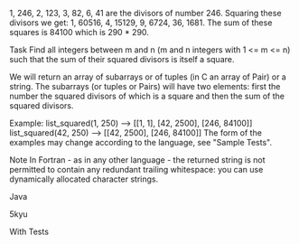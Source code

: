 1, 246, 2, 123, 3, 82, 6, 41 are the divisors of number 246. Squaring these divisors we get: 1, 60516, 4, 15129, 9, 6724, 36, 1681. The sum of these squares is 84100 which is 290 * 290.

Task
Find all integers between m and n (m and n integers with 1 <= m <= n) such that the sum of their squared divisors is itself a square.

We will return an array of subarrays or of tuples (in C an array of Pair) or a string. The subarrays (or tuples or Pairs) will have two elements: first the number the squared divisors of which is a square and then the sum of the squared divisors.

Example:
list_squared(1, 250) --> [[1, 1], [42, 2500], [246, 84100]]
list_squared(42, 250) --> [[42, 2500], [246, 84100]]
The form of the examples may change according to the language, see "Sample Tests".

Note
In Fortran - as in any other language - the returned string is not permitted to contain any redundant trailing whitespace: you can use dynamically allocated character strings.

Java 
 
5kyu

With Tests